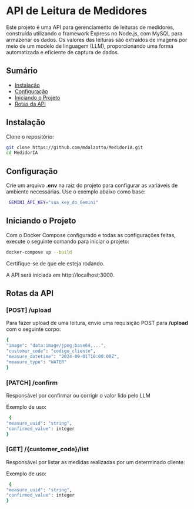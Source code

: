 # API de Leitura de Medidores

Este projeto é uma API para gerenciamento de leituras de medidores, construída utilizando o framework Express no Node.js, com MySQL para armazenar os dados. Os valores das leituras são extraídos de imagens por meio de um modelo de linguagem (LLM), proporcionando uma forma automatizada e eficiente de captura de dados.

## Sumário

- [Instalação](#instalação)
- [Configuração](#configuração)
- [Iniciando o Projeto](#iniciando-o-projeto)
- [Rotas da API](#rotas-da-api)

## Instalação

Clone o repositório:

   ```bash
   git clone https://github.com/mdalzotto/MedidorIA.git
   cd MedidorIA
   ```

## Configuração

Crie um arquivo **.env** na raiz do projeto para configurar as variáveis de ambiente necessárias. Use o exemplo abaixo como base:

   ```bash
    GEMINI_API_KEY="sua_key_do_Gemini"
   ```

## Iniciando o Projeto

Com o Docker Compose configurado e todas as configurações feitas, execute o seguinte comando para iniciar o projeto:

   ```bash
   docker-compose up --build
   ```

Certifique-se de que ele esteja rodando.

A API será iniciada em http://localhost:3000.


## Rotas da API

### **[POST]** **/upload**

Para fazer upload de uma leitura, envie uma requisição POST para **/upload** com o seguinte corpo:

  ```bash
  {
  "image": "data:image/jpeg;base64,...",
  "customer_code": "codigo_cliente",
  "measure_datetime": "2024-09-01T10:00:00Z",
  "measure_type": "WATER"
}
  ```

### **[**PATCH**]** **/confirm**

Responsável por confirmar ou corrigir o valor lido pelo LLM

Exemplo de uso:

  ```bash
   {
 "measure_uuid": "string",
 "confirmed_value": integer
}

  ```

### **[**GET**]** **/{customer_code}/list**

Responsável por listar as medidas realizadas por um determinado cliente:

Exemplo de uso:

  ```bash
   {
 "measure_uuid": "string",
 "confirmed_value": integer
}

  ```
